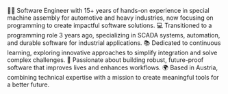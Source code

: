 👨‍💻 Software Engineer with 15+ years of hands-on experience in special machine assembly for automotive and heavy industries, now focusing on programming to create impactful software solutions.
💻 Transitioned to a programming role 3 years ago, specializing in SCADA systems, automation, and durable software for industrial applications.
📚 Dedicated to continuous learning, exploring innovative approaches to simplify integration and solve complex challenges.
🎯 Passionate about building robust, future-proof software that improves lives and enhances workflows.
🌍 Based in Austria, combining technical expertise with a mission to create meaningful tools for a better future.
